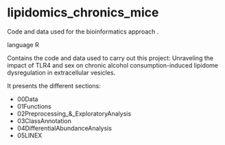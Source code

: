 # lipidomics_chronics_mice

Code and data used for the bioinformatics approach . 

language R

Contains the code and data used to carry out this project: Unraveling the impact of TLR4 and sex on chronic alcohol consumption-induced lipidome dysregulation in extracellular vesicles.

It presents the different sections:

* 00Data
* 01Functions
* 02Preprocessing_&_ExploratoryAnalysis
* 03ClassAnnotation
* 04DifferentialAbundanceAnalysis
* 05LINEX
